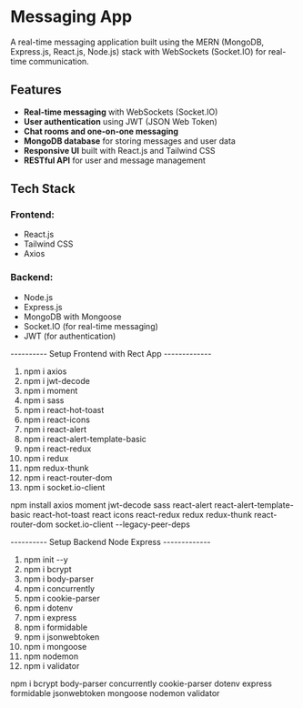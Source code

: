 # Messaging App

A real-time messaging application built using the MERN (MongoDB, Express.js, React.js, Node.js) stack with WebSockets (Socket.IO) for real-time communication.

## Features

- **Real-time messaging** with WebSockets (Socket.IO)
- **User authentication** using JWT (JSON Web Token)
- **Chat rooms and one-on-one messaging**
- **MongoDB database** for storing messages and user data
- **Responsive UI** built with React.js and Tailwind CSS
- **RESTful API** for user and message management

## Tech Stack

### Frontend:
- React.js
- Tailwind CSS
- Axios

### Backend:
- Node.js
- Express.js
- MongoDB with Mongoose
- Socket.IO (for real-time messaging)
- JWT (for authentication)

---------- Setup Frontend with Rect App -------------

1. npm i axios 
2. npm i jwt-decode 
3. npm i moment 
4. npm i sass 
5. npm i react-hot-toast
6. npm i react-icons 
7. npm i react-alert 
8. npm i react-alert-template-basic
9. npm i react-redux
10. npm i redux
11. npm redux-thunk
12. npm i react-router-dom 
13. npm i socket.io-client
 

npm install axios moment jwt-decode sass react-alert react-alert-template-basic react-hot-toast react icons react-redux redux redux-thunk react-router-dom socket.io-client --legacy-peer-deps


---------- Setup Backend Node Express -------------

1. npm init --y
2. npm i bcrypt
3. npm i body-parser
4. npm i concurrently
5. npm i cookie-parser
6. npm i dotenv
7. npm i express
8. npm i formidable
9. npm i jsonwebtoken
10. npm i mongoose
11. npm nodemon
12. npm i validator 

npm i bcrypt body-parser concurrently cookie-parser dotenv express formidable jsonwebtoken mongoose nodemon validator 


